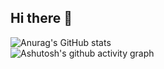 ## Hi there 👋
![Anurag's GitHub stats](https://github-readme-stats.vercel.app/api?username=yuwu46&theme=ambient_gradient&show_icons=true)  
![Ashutosh's github activity graph](https://github-readme-activity-graph.vercel.app/graph?username=yuwu46)

<!--
**yuwu46/yuwu46** is a ✨ _special_ ✨ repository because its `README.md` (this file) appears on your GitHub profile.

Here are some ideas to get you started:

- 🔭 I’m currently working on ...
- 🌱 I’m currently learning ...
- 👯 I’m looking to collaborate on ...
- 🤔 I’m looking for help with ...
- 💬 Ask me about ...
- 📫 How to reach me: ...
- 😄 Pronouns: ...
- ⚡ Fun fact: ...
-->
